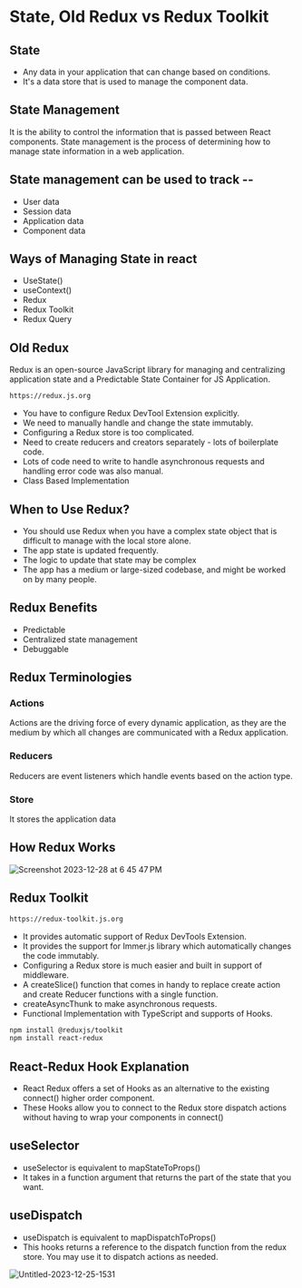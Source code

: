 # State, Old Redux vs Redux Toolkit

## State

- Any data in your application that can change based on conditions.
- It's a data store that is used to manage the component data.

## State Management

It is the ability to control the information that is passed between React components. State management is the process of determining how to manage state information in a web application.

## State management can be used to track --

- User data
- Session data
- Application data
- Component data

## Ways of Managing State in react

- UseState()
- useContext()
- Redux
- Redux Toolkit
- Redux Query

## Old Redux

Redux is an open-source JavaScript library for managing and centralizing application state and a Predictable State Container for JS Application.

```bash
https://redux.js.org
```

- You have to configure Redux DevTool Extension explicitly.
- We need to manually handle and change the state immutably.
- Configuring a Redux store is too complicated.
- Need to create reducers and creators separately - lots of boilerplate code.
- Lots of code need to write to handle asynchronous requests and handling error code was also manual.
- Class Based Implementation

## When to Use Redux?

- You should use Redux when you have a complex state object that is difficult to manage with the local store alone.
- The app state is updated frequently.
- The logic to update that state may be complex
- The app has a medium or large-sized codebase, and might be worked on by many people.

## Redux Benefits

- Predictable
- Centralized state management
- Debuggable

## Redux Terminologies

### Actions

Actions are the driving force of every dynamic application, as they are the medium by which all changes are communicated with a Redux application.

### Reducers

Reducers are event listeners which handle events based on the action type.

### Store

It stores the application data

## How Redux Works

![Screenshot 2023-12-28 at 6 45 47 PM](https://github.com/prasenjitpriyan/Redux-Toolkit/assets/132381731/e418ac5f-895c-4f67-8b52-d23580f38edb)


## Redux Toolkit

```bash
https://redux-toolkit.js.org
```

- It provides automatic support of Redux DevTools Extension.
- It provides the support for Immer.js library which automatically changes the code immutably.
- Configuring a Redux store is much easier and built in support of middleware.
- A createSlice() function that comes in handy to replace create action and create Reducer functions with a single function.
- createAsyncThunk to make asynchronous requests.
- Functional Implementation with TypeScript and supports of Hooks.

```bash
npm install @reduxjs/toolkit
npm install react-redux
```

## React-Redux Hook Explanation

- React Redux offers a set of Hooks as an alternative to the existing connect() higher order component.
- These Hooks allow you to connect to the Redux store dispatch actions without having to wrap your components in connect()

## useSelector

- useSelector is equivalent to mapStateToProps()
- It takes in a function argument that returns the part of the state that you want.

## useDispatch

- useDispatch is equivalent to mapDispatchToProps()
- This hooks returns a reference to the dispatch function from the redux store. You may use it to dispatch actions as needed.

![Untitled-2023-12-25-1531](https://github.com/prasenjitpriyan/Redux-Toolkit/assets/132381731/fa19a0b6-7a5f-4e7f-b0e7-4a6b8f0ee5d7)
